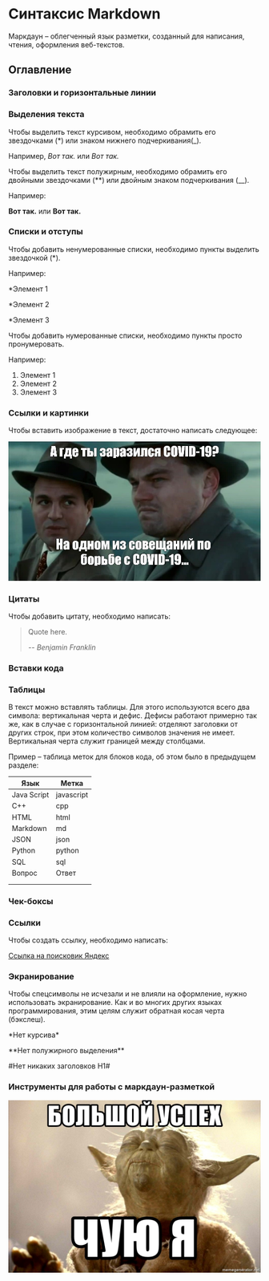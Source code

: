 # Синтаксис Markdown

Маркдаун – облегченный язык разметки, созданный для написания, чтения, оформления веб-текстов.

## Оглавление

### Заголовки и горизонтальные линии

### Выделения текста

Чтобы выделить текст курсивом, необходимо обрамить его звездочками (*) или знаком нижнего подчеркивания(_). 

Например, *Вот так.* или _Вот так._

Чтобы выделить текст полужирным, необходимо обрамить его двойными звездочками (**) или двойным знаком подчеркивания (__). 

Например:

**Вот так.** или __Вот так.__

### Списки и отступы

Чтобы добавить ненумерованные списки, необходимо пункты выделить звездочкой (*). 

Например:

*Элемент 1

*Элемент 2

*Элемент 3

Чтобы добавить нумерованные списки, необходимо пункты просто пронумеровать.

Например:
1. Элемент 1
2. Элемент 2
3. Элемент 3

### Ссылки и картинки

Чтобы вставить изображение в текст, достаточно написать следующее:

![Мем с Лео](Mem_leo_1.jpg)

### Цитаты 

Чтобы добавить цитату, необходимо написать:

> Quote here.
>
> -- <cite>Benjamin Franklin</cite>

### Вставки кода

### Таблицы

В текст можно вставлять таблицы. Для этого используются всего два символа: вертикальная черта и дефис. Дефисы работают примерно так же, как в случае с горизонтальной линией: отделяют заголовки от других строк, при этом количество символов значения не имеет. Вертикальная черта служит границей между столбцами.

Пример – таблица меток для блоков кода, об этом было в предыдущем разделе:

| Язык | Метка |
| -----|------|
| Java Script | javascript |
| C++ |cpp|
| HTML|html|
|Markdown|md|
|JSON|json|
|Python|python|
|SQL|sql|
|Вопрос|Ответ|
|||
|||

### Чек-боксы

### Ссылки

Чтобы создать ссылку, необходимо написать:

[Ссылка на поисковик Яндекс](https://ya.ru)

### Экранирование

Чтобы спецсимволы не исчезали и не влияли на оформление, нужно использовать экранирование. Как и во многих других языках программирования, этим целям служит обратная косая черта (бэкслеш).

\*Нет курсива\*

\*\*Нет полужирного выделения\*\*

\#Нет никаких заголовков H1\#

### Инструменты для работы с маркдаун-разметкой

![Мем Great_success](Great_success.jpg)